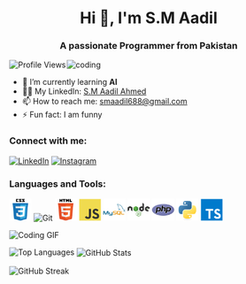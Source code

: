 <!DOCTYPE html>
<html lang="en">
<head>
  <meta charset="UTF-8">
  <meta name="viewport" content="width=device-width, initial-scale=1.0">
  
</head>
<body>

<h1 style="text-align: center;">Hi 👋, I'm S.M Aadil</h1>
<h3 style="text-align: center;">A passionate Programmer from Pakistan</h3>
<img align="right" alt="coding" width="400" scr="[![JXA0](https://github.com/AiWithAadil/AiWithAadil/assets/155771830/841b2ee2-c90c-48e9-9b2a-f4a55fdbacce)](https://i.gifer.com/JXA0.gif)
">

<p align="left"> <img src="https://komarev.com/ghpvc/?username=smaadil&label=Profile%20views&color=0e75b6&style=flat" alt="Profile Views" /> </p>

<ul>
  <li>🌱 I’m currently learning <strong>AI</strong></li>
  <li>👨‍💻 My LinkedIn: <a href="[https://www.linkedin.com/in/smaadilahmed](https://www.linkedin.com/in/adil6/)">S.M Aadil Ahmed</a></li>
  <li>📫 How to reach me: <a href="mailto:smaadil688@gmail.com">smaadil688@gmail.com</a></li>
  <li>⚡ Fun fact: I am funny</li>
</ul>

<h3 style="text-align: left;">Connect with me:</h3>
<p align="left">
  <a href="https://linkedin.com/in/smaadilahmed" target="_blank"><img align="center" src="https://raw.githubusercontent.com/rahuldkjain/github-profile-readme-generator/master/src/images/icons/Social/linked-in-alt.svg" alt="LinkedIn" height="30" width="40" /></a>
  <a href="https://instagram.com/sm_aadil_ahmed" target="_blank"><img align="center" src="https://raw.githubusercontent.com/rahuldkjain/github-profile-readme-generator/master/src/images/icons/Social/instagram.svg" alt="Instagram" height="30" width="40" /></a>
</p>

<h3 style="text-align: left;">Languages and Tools:</h3>
<p align="left"> 
  <img src="https://raw.githubusercontent.com/devicons/devicon/master/icons/css3/css3-original-wordmark.svg" alt="CSS3" width="40" height="40"/>
  <img src="https://www.vectorlogo.zone/logos/git-scm/git-scm-icon.svg" alt="Git" width="40" height="40"/>
  <img src="https://raw.githubusercontent.com/devicons/devicon/master/icons/html5/html5-original-wordmark.svg" alt="HTML5" width="40" height="40"/>
  <img src="https://raw.githubusercontent.com/devicons/devicon/master/icons/javascript/javascript-original.svg" alt="JavaScript" width="40" height="40"/>
  <img src="https://raw.githubusercontent.com/devicons/devicon/master/icons/mysql/mysql-original-wordmark.svg" alt="MySQL" width="40" height="40"/>
  <img src="https://raw.githubusercontent.com/devicons/devicon/master/icons/nodejs/nodejs-original-wordmark.svg" alt="Node.js" width="40" height="40"/>
  <img src="https://raw.githubusercontent.com/devicons/devicon/master/icons/php/php-original.svg" alt="PHP" width="40" height="40"/>
  <img src="https://raw.githubusercontent.com/devicons/devicon/master/icons/python/python-original.svg" alt="Python" width="40" height="40"/>
  <img src="https://raw.githubusercontent.com/devicons/devicon/master/icons/typescript/typescript-original.svg" alt="TypeScript" width="40" height="40"/>
</p>

<!-- Add your coding GIF here -->
<img src="URL_TO_YOUR_GIF" alt="Coding GIF">

<p><img align="left" src="https://github-readme-stats.vercel.app/api/top-langs?username=smaadil&show_icons=true&locale=en&layout=compact" alt="Top Languages" /></p>

<p>&nbsp;<img align="center" src="https://github-readme-stats.vercel.app/api?username=smaadil&show_icons=true&locale=en" alt="GitHub Stats" /></p>

<p><img align="center" src="https://github-readme-streak-stats.herokuapp.com/?user=smaadil" alt="GitHub Streak" /></p>

</body>
</html>

